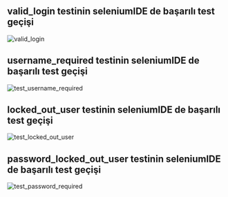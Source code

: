 ## valid_login testinin seleniumIDE de başarılı test geçişi

![valid_login](https://github.com/mehtaptunc/Selenium-SauceDemo/assets/134071818/d05b5bb1-8680-45a0-9c10-6cf36cde2950)

## username_required  testinin seleniumIDE de başarılı test geçişi

![test_username_required](https://github.com/mehtaptunc/Selenium-SauceDemo/assets/134071818/a64a5c79-71ff-4e85-9c3a-e957d9cfaaf7)

## locked_out_user  testinin seleniumIDE de başarılı test geçişi
![test_locked_out_user](https://github.com/mehtaptunc/Selenium-SauceDemo/assets/134071818/a86623f3-3b85-4c75-8675-34a08148f6ba)

## password_locked_out_user  testinin seleniumIDE de başarılı test geçişi

![test_password_required](https://github.com/mehtaptunc/Selenium-SauceDemo/assets/134071818/9f9475aa-f8c4-44d2-a54b-bd52662c515d)
